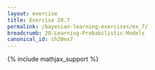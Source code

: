 ```yaml
---
layout: exercise
title: Exercise 20.7
permalink: /bayesian-learning-exercises/ex_7/
breadcrumb: 20-Learning-Probabilistic-Models
canonical_id: ch20ex7
---
```


{% include mathjax_support %}

